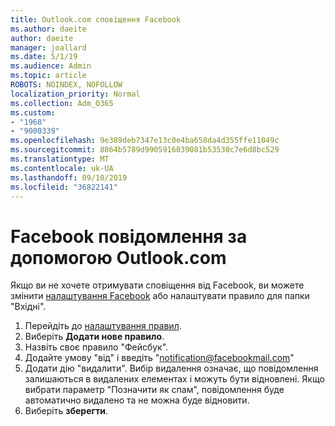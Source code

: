 ```yaml
---
title: Outlook.com сповіщення Facebook
ms.author: daeite
author: daeite
manager: joallard
ms.date: 5/1/19
ms.audience: Admin
ms.topic: article
ROBOTS: NOINDEX, NOFOLLOW
localization_priority: Normal
ms.collection: Adm_O365
ms.custom:
- "1968"
- "9000339"
ms.openlocfilehash: 9e389deb7347e13c0e4ba658da4d355ffe11049c
ms.sourcegitcommit: 8864b5789d9905916039081b53530c7e6d8bc529
ms.translationtype: MT
ms.contentlocale: uk-UA
ms.lasthandoff: 09/10/2019
ms.locfileid: "36822141"
---
```

# <a name="facebook-notifications-using-outlookcom"></a>Facebook повідомлення за допомогою Outlook.com

Якщо ви не хочете отримувати сповіщення від Facebook, ви можете змінити [налаштування Facebook](https://aka.ms/facebook-notifications-settings) або налаштувати правило для папки "Вхідні".

1. Перейдіть до [налаштування правил](https://outlook.live.com/mail/options/mail/rules/inboxRules).
1. Виберіть **Додати нове правило**.
1. Назвіть своє правило "Фейсбук".
1. Додайте умову "від" і введіть "notification@facebookmail.com"
1. Додати дію "видалити". Вибір видалення означає, що повідомлення залишаються в видалених елементах і можуть бути відновлені. Якщо вибрати параметр "Позначити як спам", повідомлення буде автоматично видалено та не можна буде відновити.
1. Виберіть **зберегти**.